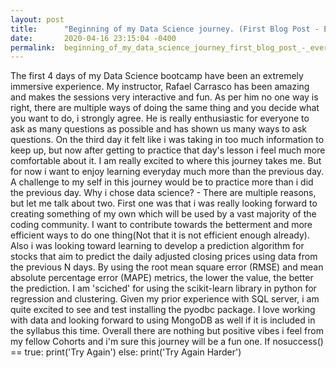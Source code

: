 ```yaml
---
layout: post
title:      "Beginning of my Data Science journey. (First Blog Post - Ever)"
date:       2020-04-16 23:15:04 -0400
permalink:  beginning_of_my_data_science_journey_first_blog_post_-_ever
---
```



The first 4 days of my Data Science bootcamp have been an extremely immersive experience. My instructor, Rafael Carrasco has been amazing and makes the sessions very interactive and fun. As per him no one way is right, there are multiple ways of doing the same thing and you decide what you want to do, i strongly agree. He is really enthusiastic for everyone to ask as many questions as possible and has shown us many ways to ask questions.
On the third day it felt like i was taking in too much information to keep up, but now after getting to practice that day's lesson i feel much more comfortable about it. I am really excited to where this journey takes me. But for now i want to enjoy learning everyday much more than the previous day. A challenge to my self in this journey would be to practice more than i did the previous day. 
Why i chose data science? - There are multiple reasons, but let me talk about two. First one was that i was really looking forward to creating something of my own which will be used by a vast majority of the coding community. I want to contribute towards the betterment and more efficient ways to do one thing(Not that it is not efficient enough already).
Also i was looking toward learning to develop a prediction algorithm for stocks that aim to predict the daily adjusted closing prices using data from the previous N days. By using the root mean square error (RMSE) and mean absolute percentage error (MAPE) metrics,  the lower the value, the better the prediction. I am 'sciched' for using the scikit-learn library in python for regression and clustering.
Given my prior experience with SQL server, i am quite excited to see and test installing the pyodbc package. I love working with data and looking forward to using MongoDB as well if it is included in the syllabus this time. Overall there are nothing but positive vibes i feel from my fellow Cohorts and i'm sure this journey will be a fun one. 
If nosuccess() == true:
print('Try Again')
else:
print('Try Again Harder')




